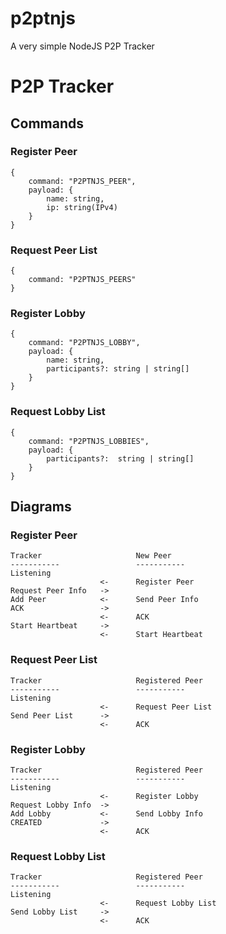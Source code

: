 # p2ptnjs
A very simple NodeJS P2P Tracker

# P2P Tracker
## Commands
### Register Peer
```
{
	command: "P2PTNJS_PEER",
	payload: {
		name: string,
		ip: string(IPv4)
	}
}
```

### Request Peer List
```
{
	command: "P2PTNJS_PEERS"
}
```

### Register Lobby
```
{
	command: "P2PTNJS_LOBBY",
	payload: {
		name: string,
		participants?: string | string[]
	}
}
```

### Request Lobby List
```
{
	command: "P2PTNJS_LOBBIES",
	payload: {
		participants?:  string | string[]
	}
}
```

## Diagrams
### Register Peer
```
Tracker						New Peer
-----------					-----------
Listening				
					<-		Register Peer
Request Peer Info	->	
Add Peer			<-		Send Peer Info	
ACK					->		
					<-		ACK
Start Heartbeat		->		
					<-		Start Heartbeat
```

### Request Peer List
```
Tracker						Registered Peer
-----------					-----------
Listening
					<-		Request Peer List
Send Peer List		->		
					<-		ACK
```

### Register Lobby
```
Tracker						Registered Peer
-----------					-----------
Listening
					<-		Register Lobby
Request Lobby Info	->
Add Lobby 			<-		Send Lobby Info
CREATED				->		
					<-		ACK
```

### Request Lobby List
```
Tracker						Registered Peer
-----------					-----------
Listening
					<-		Request Lobby List
Send Lobby List		->		
					<-		ACK
```